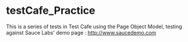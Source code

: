 # testCafe_Practice
This is a series of tests in Test Cafe using the Page Object Model, testing against Sauce Labs' demo page : http://www.saucedemo.com

